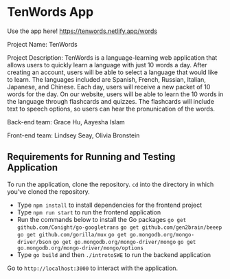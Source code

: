 # TenWords App

Use the app here! https://tenwords.netlify.app/words

Project Name: TenWords

Project Description:  TenWords is a language-learning web application that allows users to quickly learn a language with just 10 words a day. After creating an account, users will be able to select a language that would like to learn. The languages included are Spanish, French, Russian, Italian, Japanese, and Chinese. Each day, users will receive a new packet of 10 words for the day. On our website, users will be able to learn the 10 words in the language through flashcards and quizzes. The flashcards will include text to speech options, so users can hear the pronunication of the words.

Back-end team:
Grace Hu,
Aayesha Islam

Front-end team:
Lindsey Seay, 
Olivia Bronstein

## Requirements for Running and Testing Application
To run the application, clone the repository.
`cd` into the directory in which you've cloned the repository.
- Type `npm install` to install dependencies for the frontend project
- Type `npm run start` to run the frontend application 
- Run the commands below to install the Go packages
  `go get github.com/Conight/go-googletrans`
  `go get github.com/gen2brain/beeep`
  `go get github.com/gorilla/mux`
  `go get go.mongodb.org/mongo-driver/bson`
  `go get go.mongodb.org/mongo-driver/mongo`
  `go get go.mongodb.org/mongo-driver/mongo/options`
- Type  `go build` and then `./introtoSWE` to run the backend application

Go to `http://localhost:3000` to interact with the application.

